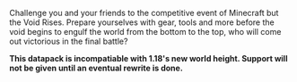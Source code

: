 Challenge you and your friends to the competitive event of Minecraft but the Void Rises. Prepare yourselves with gear, tools and more before the void begins to engulf the world from the bottom to the top, who will come out victorious in the final battle?

**This datapack is incompatiable with 1.18's new world height. Support will not be given until an eventual rewrite is done.**